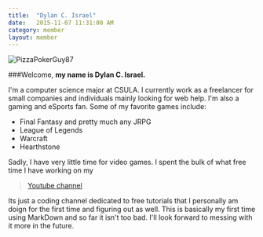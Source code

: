```yaml
---
title:  "Dylan C. Israel"
date:   2015-11-07 11:31:00 AM
category: member
layout: member
---
```

![PizzaPokerGuy87](http://www.pizzapokerguy.com/wp-content/uploads/2015/11/small.jpg)

###Welcome,
**my name is Dylan C. Israel.**


I'm a computer science major at CSULA. I currently work as a freelancer for small companies and individuals mainly looking for web help. I'm also a gaming and eSports fan. Some of my favorite games include:

- Final Fantasy and pretty much any JRPG
- League of Legends
- Warcraft 
- Hearthstone

Sadly, I have very little time for video games. I spent the bulk of what free time I have working on my 
> [Youtube channel](www.youtube.com/pizzapokerguy87)

Its just a coding channel dedicated to free tutorials that I personally am doign for the first time and figuring out as well.
This is basically my first time using MarkDown and so far it isn't too bad. I'll look forward to messing with it more in the future.
